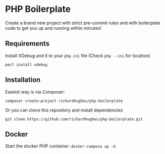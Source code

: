 # PHP Boilerplate

Create a brand new project with strict pre-commit rules and with boilerplate code to get you up and running within minutes!

## Requirements

Install XDebug and it to your `php.ini` file (Check `php --ini` for location)

``
pecl install xdebug
``

## Installation

Easiest way is via Composer:
```
composer create-project richardhughes/php-boilerplate
```
Or you can clone this repository and install dependencies
```
git clone https://github.com/richardhughes/php-boilerplate.git
```

## Docker 

Start the docker PHP container: `docker-compose up -d`